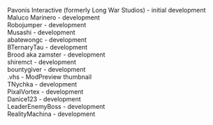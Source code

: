 Pavonis Interactive (formerly Long War Studios) - initial development  
Maluco Marinero - development  
Robojumper - development  
Musashi - development  
abatewongc - development  
BTernaryTau - development  
Brood aka zamster - development  
shiremct - development  
bountygiver - development  
.vhs - ModPreview thumbnail  
TNychka - development  
PixalVortex - development  
Danice123 - development  
LeaderEnemyBoss - development  
RealityMachina - development